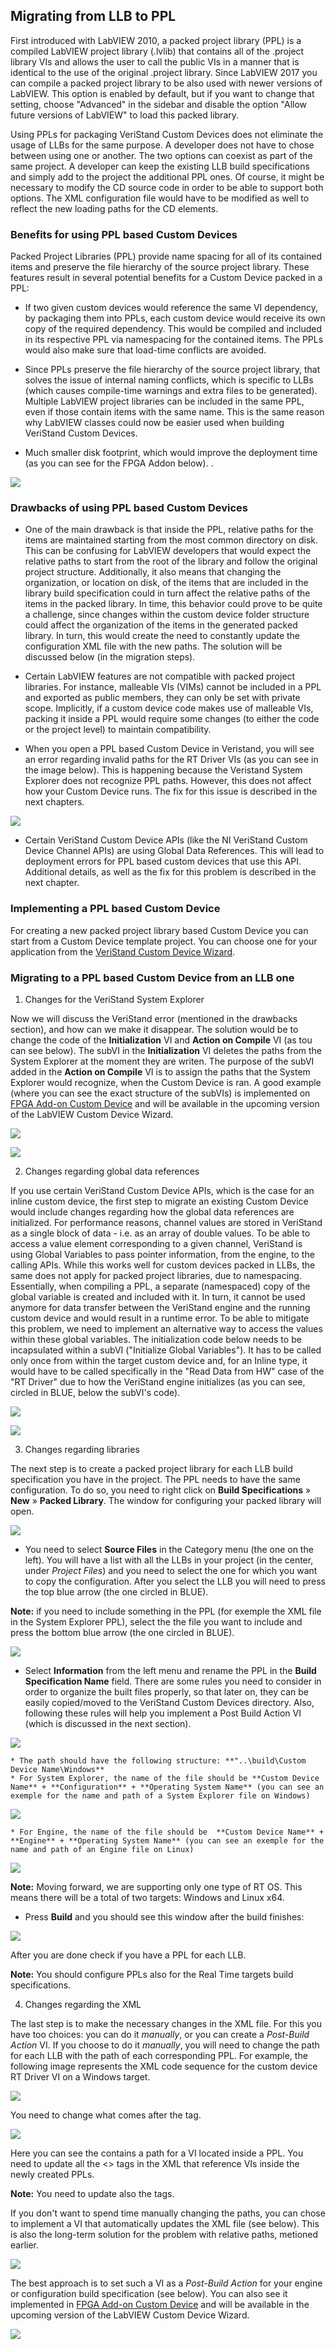 ## Migrating from LLB to PPL

First introduced with LabVIEW 2010, a packed project library (PPL) is a compiled LabVIEW project library (.lvlib) that contains all of the .project library VIs and allows the user to call the public VIs in a manner that is identical to the use of the original .project library. Since LabVIEW 2017 you can compile a packed project library to be also used with newer versions of LabVIEW. This option is enabled by default, but if you want to change that setting, choose "Advanced" in the sidebar and disable the option "Allow future versions of LabVIEW" to load this packed library. 

Using PPLs for packaging VeriStand Custom Devices does not eliminate the usage of LLBs for the same purpose. A developer does not have to chose between using one or another. The two options can coexist as part of the same project. A developer can keep the existing LLB build specifications and simply add to the project the additional PPL ones. Of course, it might be necessary to modify the CD source code in order to be able to support both options. The XML configuration file would have to be modified as well to reflect the new loading paths for the CD elements.

### Benefits for using PPL based Custom Devices

Packed Project Libraries (PPL) provide name spacing for all of its contained items and preserve the file hierarchy of the source project library. These features result in several potential benefits for a Custom Device packed in a PPL:
* If two given custom devices would reference the same VI dependency, by packaging them into PPLs, each custom device would receive its own copy of the required dependency. This would be compiled and included in its respective PPL via namespacing for the contained items. The PPLs would also make sure that load-time conflicts are avoided.

* Since PPLs preserve the file hierarchy of the source project library, that solves the issue of internal naming conflicts, which is specific to LLBs (which causes compile-time warnings and extra files to be generated). Multiple LabVIEW project libraries can be included in the same PPL, even if those contain items with the same name. This is the same reason why LabVIEW classes could now be easier used when building VeriStand Custom Devices.

* Much smaller disk footprint, which would improve the deployment time (as you can see for the FPGA Addon below). . 

![](images/Disk_Footprint.jpg)
### Drawbacks of using PPL based Custom Devices

* One of the main drawback is that inside the PPL, relative paths for the items are maintained starting from the most common directory on disk. This can be confusing for LabVIEW developers that would expect the relative paths to start from the root of the library and follow the original project structure. Additionally, it also means that changing the organization, or location on disk, of the items that are included in the library build specification could in turn affect the relative paths of the items in the packed library. In time, this behavior could prove to be quite a challenge, since changes within the custom device folder structure could affect the organization of the items in the generated packed library. In turn, this would create the need to constantly update the configuration XML file with the new paths. The solution will be discussed below (in the migration steps).

* Certain LabVIEW features are not compatible with packed project libraries. For instance, malleable VIs (VIMs) cannot be included in a PPL and exported as public members, they can only be set with private scope. Implicitly, if a custom device code makes use of malleable VIs, packing it inside a PPL would require some changes (to either the code or the project level) to maintain compatibility.

* When you open a PPL based Custom Device in Veristand, you will see an error regarding invalid paths for the RT Driver VIs (as you can see in the image below). This is happening because the Veristand System Explorer does not recognize PPL paths. However, this does not affect how your Custom Device runs. The fix for this issue is described in the next chapters.

![](images/VeriStand_Path_Error.png)

* Certain VeriStand Custom Device APIs (like the NI VeriStand Custom Device Channel APIs) are using Global Data References. This will lead to deployment errors for PPL based custom devices that use this API. Additional details, as well as the fix for this problem is described in the next chapter.

### Implementing a PPL based Custom Device

For creating a new packed project library based Custom Device you can start from a Custom Device template project. You can choose one for your application from the [VeriStand Custom Device Wizard](https://github.com/ni/niveristand-custom-device-wizard/releases). 
### Migrating to a PPL based Custom Device from an LLB one

1. Changes for the VeriStand System Explorer

Now we will discuss the VeriStand error (mentioned in the drawbacks section), and how can we make it disappear. The solution would be to change the code of the **Initialization** VI and **Action on Compile** VI (as tou can see below). The subVI in the **Initialization** VI deletes the paths from the System Explorer at the moment they are writen. The purpose of the subVI added in the **Action on Compile** VI is to assign the paths that the System Explorer would recognize, when the Custom Device is ran. A good example (where you can see the exact structure of the subVIs) is implemented on [FPGA Add-on Custom Device](https://github.com/ni/niveristand-fpga-addon-custom-device) and will be available in the upcoming version of the LabVIEW Custom Device Wizard. 

![](images/Initialization_Change.png)

![](images/Action_on_Compile.png)

2. Changes regarding global data references

If you use certain VeriStand Custom Device APIs, which is the case for an inline custom device, the first step to migrate an existing Custom Device would include changes regarding how the global data references are initialized.
For performance reasons, channel values are stored in VeriStand as a single block of data - i.e. as an array of double values. To be able to access a value element corresponding to a given channel, VeriStand is using Global Variables to pass pointer information, from the engine, to the calling APIs. While this works well for custom devices packed in LLBs, the same does not apply for packed project libraries, due to namespacing. Essentially, when compiling a PPL, a separate (namespaced) copy of the global variable is created and included with it. In turn, it cannot be used anymore for data transfer between the VeriStand engine and the running custom device and would result in a runtime error. To be able to mitigate this problem, we need to implement an alternative way to access the values within these global variables.
The initialization code below needs to be incapsulated within a subVI ("Initialize Global Variables"). It has to be called only once from within the target custom device and, for an Inline type, it would have to be called specifically in the "Read Data from HW" case of the "RT Driver" due to how the VeriStand engine initializes (as you can see, circled in BLUE, below the subVI's code).

![](images/GlobalVariableINIT.PNG)

![](images/Init_Global_Var_subVI.PNG)

3. Changes regarding libraries

The next step is to create a packed project library for each LLB build specification you have in the project. The PPL needs to have the same configuration. To do so, you need to right click on **Build Specifications** » **New** » **Packed Library**. The window for configuring your packed library will open.

![](images/BuildSpecification.PNG)

* You need to select **Source Files** in the Category menu (the one on the left). You will have a list with all the LLBs in your project (in the center, under *Project Files*) and you need to select the one for which you want to copy the configuration. After you select the LLB you will need to press the top blue arrow (the one circled in BLUE).

**Note:** if you need to include something in the PPL (for exemple the XML file in the System Explorer PPL), select the the file you want to include and press the bottom blue arrow (the one circled in BLUE).

![](images/PPL_Config_Source.png)

* Select **Information** from the left menu and rename the PPL in the **Build Specification Name** field. There are some rules you need to consider in order to organize the built files properly, so that later on, they can be easily copied/moved to the VeriStand Custom Devices directory. Also, following these rules will help you implement a Post Build Action VI (which is discussed in the next section).

![](images/PPL_Config_Info.PNG)

	* The path should have the following structure: **"..\build\Custom Device Name\Windows** 
	* For System Explorer, the name of the file should be **Custom Device Name** + **Configuration** + **Operating System Name** (you can see an exemple for the name and path of a System Explorer file on Windows)

![](images/Sys_Explorer_Path.PNG)

	* For Engine, the name of the file should be  **Custom Device Name** + **Engine** + **Operating System Name** (you can see an exemple for the name and path of an Engine file on Linux)

![](images/Engine_Path.PNG)

**Note:** Moving forward, we are supporting only one type of RT OS. This means there will be a total of two targets: Windows and Linux x64.

* Press **Build** and you should see this window after the build finishes:

![](images/ppl_done.PNG)

After you are done check if you have a PPL for each LLB. 

**Note:** You should configure PPLs also for the Real Time targets build specifications.

4. Changes regarding the XML

The last step is to make the necessary changes in the XML file. For this you have too choices: you can do it *manually*, or you can create a *Post-Build Action* VI. 
If you choose to do it *manually*, you will need to change the path for each LLB with the path of each corresponding PPL.
For example, the following image represents the XML code sequence for the custom device RT Driver VI on a Windows target. 

![](images/XML_Engine_Path_LLB.PNG)

You need to change what comes after the <Path> tag.

![](images/XML_Engine_Path_PPL.PNG)

Here you can see the <Path> contains a path for a VI located inside a PPL. You need to update all the <<Path>> tags in the XML that reference VIs inside the newly created PPLs.

**Note:** You need to update also the <RealTimeSystemDestination> tags.

If you don't want to spend time manually changing the paths, you can chose to implement a VI that automatically updates the XML file (see below). This is also the long-term solution for the problem with relative paths, metioned earlier. 

![](images/XML_updater.PNG)

The best approach is to set such a VI as a *Post-Build Action* for your engine or configuration build specification (see below). You can also see it implemented in [FPGA Add-on Custom Device](https://github.com/ni/niveristand-fpga-addon-custom-device) and will be available in the upcoming version of the LabVIEW Custom Device Wizard.

![](images/Execute_XML_updater.PNG)
